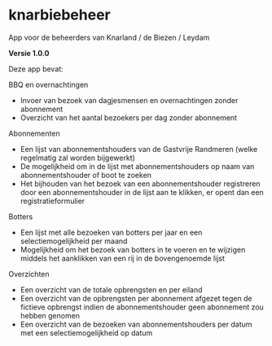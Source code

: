 # knarbiebeheer 
App voor de beheerders van Knarland / de Biezen / Leydam

**Versie 1.0.0**

Deze app bevat:

BBQ en overnachtingen
* Invoer van bezoek van dagjesmensen en overnachtingen zonder abonnement
* Overzicht van het aantal bezoekers per dag zonder abonnement

Abonnementen
* Een lijst van abonnementshouders van de Gastvrije Randmeren (welke regelmatig zal worden bijgewerkt)
* De mogelijkheid om in de lijst met abonnementshouders op naam van abonnementshouder of boot te zoeken
* Het bijhouden van het bezoek van een abonnementshouder registreren door een abonnementshouder in de lijst aan te klikken, er opent dan een registratieformulier


Botters
* Een lijst met alle bezoeken van botters per jaar en een selectiemogelijkheid per maand
* Mogelijkheid om het bezoek van botters in te voeren en te wijzigen middels het aanklikken van een rij in de bovengenoemde lijst


Overzichten
* Een overzicht van de totale opbrengsten en per eiland
* Een overzicht van de opbrengsten per abonnement afgezet tegen de fictieve opbrengst indien de abonnementshouder geen abonnement zou hebben genomen
* Een overzicht van de bezoeken van abonnementshouders per datum met een selectiemogelijkheid op datum